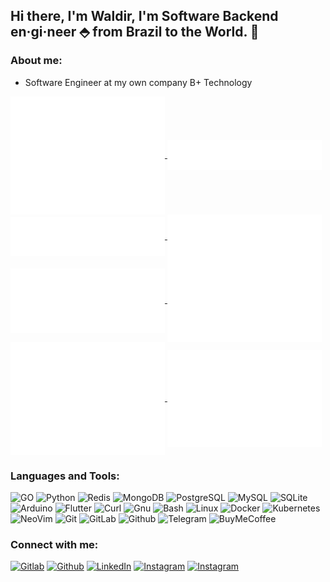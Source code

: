 <!-- Your title -->
## Hi there, I'm Waldir, I'm Software Backend en·gi·neer ⬘ from Brazil to the World. 👋

### About me:

- Software Engineer at my own company B+ Technology

<a href="https://github.com/waldirborbajr">
  <img align="center" width="49%" src="./github-metrics.svg" />
</a>

<a href="https://github.com/waldirborbajr">
  <img align="center" width="49%" src="./header.svg" />
</a>
<br/>
<a href="https://github.com/waldirborbajr">
  <img align="center" width="49%" src="./repositories.svg" />
</a>
<a href="https://github.com/waldirborbajr">
  <img align="center" width="49%" src="./acti_comm.svg" />
</a>

<a href="https://github.com/waldirborbajr">
  <img align="center" width="49%" src="./iso_calender.svg" />
</a>

<a href="https://github.com/waldirborbajr">
    <img align="center" width="49%" src="./issue_pr_lang.svg" />
</a>

<a href="https://github.com/waldirborbajr">
  <img align="center" width="49%" src="./github-habits.svg" />
</a>
<a href="https://github.com/waldirborbajr">
    <img align="center" width="49%" src="./achievements.svg" />
</a>

### Languages and Tools:

<p>
<img alt="GO" src="https://www.vectorlogo.zone/logos/golang/golang-icon.svg" />
<img alt="Python" src="https://www.vectorlogo.zone/logos/python/python-icon.svg" />
<img alt="Redis" src="https://www.vectorlogo.zone/logos/redis/redis-icon.svg" />
<img alt="MongoDB" src="https://www.vectorlogo.zone/logos/mongodb/mongodb-icon.svg" />
<img alt="PostgreSQL" src="https://www.vectorlogo.zone/logos/postgresql/postgresql-icon.svg" />
<img alt="MySQL" src="https://www.vectorlogo.zone/logos/mysql/mysql-icon.svg" />
<img alt="SQLite" src="https://www.vectorlogo.zone/logos/sqlite/sqlite-icon.svg" />
<img alt="Arduino" src="https://www.vectorlogo.zone/logos/arduino/arduino-icon.svg" /> 
<img alt="Flutter" src="https://www.vectorlogo.zone/logos/flutterio/flutterio-icon.svg" />
<img alt="Curl" src="https://www.vectorlogo.zone/logos/curl_haxx/curl_haxx-icon.svg" />
<img alt="Gnu" src="https://www.vectorlogo.zone/logos/gnu/gnu-icon.svg" />
<img alt="Bash" src="https://www.vectorlogo.zone/logos/gnu_bash/gnu_bash-icon.svg" />
<img alt="Linux" src="https://www.vectorlogo.zone/logos/linux/linux-icon.svg" />
<img alt="Docker" src="https://www.vectorlogo.zone/logos/docker/docker-icon.svg" />
<img alt="Kubernetes" src="https://www.vectorlogo.zone/logos/kubernetes/kubernetes-icon.svg" />
<img alt="NeoVim" src="https://www.vectorlogo.zone/logos/neovimio/neovimio-icon.svg" />
<img alt="Git" src="https://www.vectorlogo.zone/logos/git-scm/git-scm-icon.svg" />
<img alt="GitLab" src="https://www.vectorlogo.zone/logos/gitlab/gitlab-icon.svg" />
<img alt="Github" src="https://www.vectorlogo.zone/logos/github/github-icon.svg" />
<img alt="Telegram" src="https://www.vectorlogo.zone/logos/telegram/telegram-icon.svg" />
<img alt="BuyMeCoffee" src="https://www.vectorlogo.zone/logos/buymeacoffee/buymeacoffee-icon.svg" /> 
</p>

 ### Connect with me:

[<img alt="Gitlab" src="https://www.vectorlogo.zone/logos/gitlab/gitlab-ar21.svg" />](https://gitlab.com/wborbajr)
[<img alt="Github" src="https://www.vectorlogo.zone/logos/github/github-ar21.svg" />](https://github.com/wborbajr)
[<img alt="LinkedIn" src="https://www.vectorlogo.zone/logos/linkedin/linkedin-ar21.svg" />](https://www.linkedin.com/in/wborbajr/)
[<img alt="Instagram" src="https://www.vectorlogo.zone/logos/instagram/instagram-ar21.svg" />](https://instagram.com/waldirborbajr)
[<img alt="Instagram" src="https://www.vectorlogo.zone/logos/buymeacoffee/buymeacoffee-ar21.svg" />](https://www.buymeacoffee.com/wborbajr)
